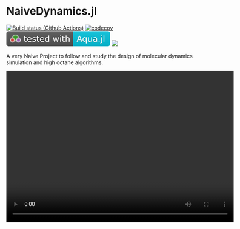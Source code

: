 # NaiveDynamics.jl
[![Build status (Github Actions)](https://github.com/gwenbiophys/NaiveDynamics.jl/workflows/CI/badge.svg)](https://github.com/gwenbiophys/NaiveDynamics.jl/actions)
[![codecov](https://codecov.io/github/gwenbiophys/NaiveDynamics.jl/graph/badge.svg?token=MMODZ51EE5)](https://codecov.io/github/gwenbiophys/NaiveDynamics.jl)
[![Aqua QA](https://raw.githubusercontent.com/JuliaTesting/Aqua.jl/master/badge.svg)](https://github.com/JuliaTesting/Aqua.jl)
[![](https://img.shields.io/badge/docs-dev-blue.svg)](https://gwenbiophys.github.io/NaiveDynamics.jl/dev)


A very Naive Project to follow and study the design of molecular dynamics simulation and high octane algorithms.


<video width="600" height="400" controls> <source src="<video controls src="https://github.com/gwenbiophys/NaiveDynamics.jl/blob/main/data/newhope.mp4" title="iWant.mp4"></video>" type=video.mp4> </video>